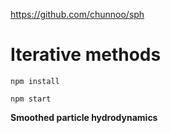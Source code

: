 https://github.com/chunnoo/sph

# Iterative methods

```
npm install
```

```
npm start
```

$\textbf{Smoothed particle hydrodynamics}$
